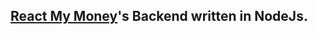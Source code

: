 ## [React My Money]'s Backend written in NodeJs.

[React My Money]:https://github.com/ironijunior/react-mymoney-frontend
